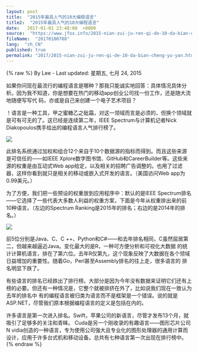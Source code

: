 ```yaml
---
layout: post
title:  "2015年最具人气的10大编程语言"
title2:  "2015年最具人气的10大编程语言"
date:   2017-01-01 23:48:08  +0800
source:  "https://www.jfox.info/2015-nian-zui-ju-ren-qi-de-10-da-bian-cheng-yu-yan.html"
fileName:  "20170100788"
lang:  "zh_CN"
published: true
permalink: "2017/2015-nian-zui-ju-ren-qi-de-10-da-bian-cheng-yu-yan.html"
---
```

{% raw %}
By Lee - Last updated: 星期五, 七月 24, 2015

如果你问现在最流行的编程语言是哪种？那我只能诚实地回答：具体情况具体分析。因为我不知道，你是想要在热门的移动app创业公司找一份工作，还是随大流地随便写写代 码，亦或是自己来创建一个电子艺术项目？

！语言是一种工具，甲之蜜糖乙之砒霜，对这一领域而言是必须的，但换个领域就是可有可无的了。这已经是连续第二年，IEEE Spectrum与计算机记者Nick Diakopoulos携手给出的编程语言人气排行榜了。

![](11ddb96.jpg)

此排名系统通过加权和组合12个来自于10个数据源的指标而得到。而且这些来源是可信任的——如IEEE Xplore数字图书馆、GitHub和CareerBuilder等。这些来源的权重是由互动式Web app给定，以及相关的招聘广告调整的。也用了过滤器，这样你看到就只是相关的移动或嵌入式开发的语言。（美国访问Web app为0.99美元。）

为了方便，我们把一些预设的权重放到应用程序中：默认的是IEEE Spectrum排名——它选择了一些代表大多数人利益的权重方案，下面是今年从权重排出来的前10种语言。（左边的Spectrum Ranking是2015年的排名；右边的是2014年的排名。）

![](9ed4d8a.jpg)

前5位分别是Java、C、C ++、Python和C#——和去年排名相同，C虽然屈居第二，但越来越逼近Java。变化最大的是R，一种可方便分析和可视化大数据 的统计计算机语言，排在了第六位。去年R仅第九，这个现象反映了大数据在各个领域日益增加的重要性。随着Go，Perl甚至Assembly排名的往上走，很多语言的 排名明显下跌了。

有些语言的排名已经跌出了排行榜。大部分是因为今年没有数据来证明它们还有上榜的必要。但还有一种情况是，它整个就被排挤在外了，比如说我们现在一致认为去年的排名中 有的编程语言被归类为语言而不是框架是一个错误。说的就是ASP.NET，尽管我们原本根据编程语言的定义是包括在内的。

许多语言是第一次进入排名。Swift，苹果公司的新语言，尽管才发布13个月，就吸引了足够多的关注和青睐。 Cuda是另一个刚收录的有趣语言——图形芯片公司N vidia创造的一种语言，专为使用公司强大且专业化的图形处理器的通用计算而设计，应用于许多台式机和移动设备。总共有七种语言第一次出现在排行榜中。
{% endraw %}